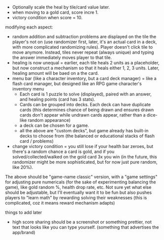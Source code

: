 


- Optionally scale the heal by tile/card value later.
- when moving to a gold card, score incre 1.
- victory condition when score = 10.

modifying each aspect:
- random addition and subtraction problems are displayed on the tile the player's not on (use randomizer first, later, it's an actual card in a deck, with more complicated randomizing rules). Player doesn't click tile to move anymore. Instead, tiles never repeat (always unique) and typing the answer immediately moves player to that tile.
- healing is now unequal = earlier, each tile heals 2 units as a placeholder, but now construct a mechanism so that it heals either 1, 2, 3 units. Later, healing amount will be baed on a the card.
- menu bar (like a character inventory, but a card deck manager) = like a flash card manager, but designed like an RPG game character's inventory menu
	- Each card is 1 puzzle to solve (displayed), paired with an answer, and healing points (card has 3 stats).
	- Cards can be grouped into decks. Each deck can have duplicate cards (this determines chance of being drawn and ensures drawn cards don't appear while undrawn cards appear, rather than a dice-like random appearance)
	- a deck can be chosen for a game.
	- all the above are "custom decks", but game already has built-in decks to choose from (the balanced or educational stacks of flash card / problems)
- change victory condition = you still lose if your health bar zeroes, but there's a random chance a card is gold, and if you solved/collected/walked on the gold card 3x you win (in the future, this randomizer might be more sophisticated, but for now just pure random, like 20%).

The above should be "game-name classic" version, with a "game settings" for adjusting pure numericals (for the sake of experimenting balancing the game), like gold random %, health drop rate, etc. Not sure yet what else should be adjustable, but I'll eventually want it to be fun but also pushes players to "learn math" by rewarding solving their weaknesses (this is complicated, coz it means reward mechanism adapts)

things to add later
- high score sharing should be a screenshot or something prettier, not text that looks like you can type yourself. (something that advertises the app/brand)
